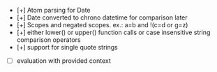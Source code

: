 - [+] Atom parsing for Date
- [+] Date converted to chrono datetime for comparison later
- [+] Scopes and negated scopes. ex.: a=b and !(c=d or g=z)
- [+] either lower() or upper() function calls or case insensitive string comparison operators
- [+] support for single quote strings
- [ ] evaluation with provided context
